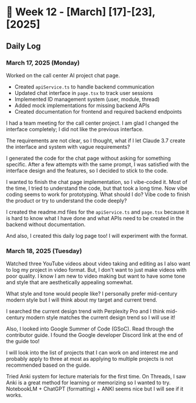 # 📅 Week 12 - [March] [17]-[23], [2025]

## Daily Log  

### March 17, 2025 (Monday)  

Worked on the call center AI project chat page.

- Created `apiService.ts` to handle backend communication
- Updated chat interface in `page.tsx` to track user sessions
- Implemented ID management system (user, module, thread)
- Added mock implementations for missing backend APIs
- Created documentation for frontend and required backend endpoints

I had a team meeting for the call center project. I am glad I changed the interface completely; I did not like the previous interface.

The requirements are not clear, so I thought, what if I let Claude 3.7 create the interface and system with vague requirements?

I generated the code for the chat page without asking for something specific. After a few attempts with the same prompt, I was satisfied with the interface design and the features, so I decided to stick to the code.

I wanted to finish the chat page implementation, so I vibe-coded it. Most of the time, I tried to understand the code, but that took a long time. Now vibe coding seems to work for prototyping. What should I do? Vibe code to finish the product or try to understand the code deeply?

I created the readme.md files for the `apiService.ts` and `page.tsx` because it is hard to know what I have done and what APIs need to be created in the backend without documentation.

And also, I created this daily log page too! I will experiment with the format.


### March 18, 2025 (Tuesday)

Watched three YouTube videos about video taking and editing as I also want to log my project in video format. But, I don't want to just make videos with poor quality. I know I am new to video making but want to have some tone and style that are aesthetically appealing somewhat.

What style and tone would people like? I personally prefer mid-century modern style but I will think about my target and current trend.

I searched the current design trend with Perplexity Pro and I think mid-century modern style matches the current design trend so I will use it!

Also, I looked into Google Summer of Code (GSoC). Read through the contributor guide. I found the Google developer Discord link at the end of the guide too!

I will look into the list of projects that I can work on and interest me and probably apply to three at most as applying to multiple projects is not recommended based on the guide.

Tried Anki system for lecture materials for the first time. On Threads, I saw Anki is a great method for learning or memorizing so I wanted to try. NotebookLM + ChatGPT (formatting) + ANKI seems nice but I will see if it works.
